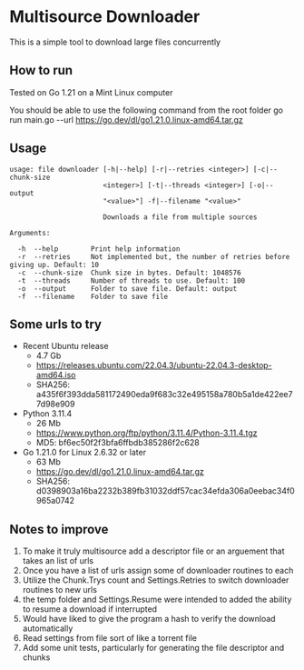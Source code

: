 # Multisource Downloader #

This is a simple tool to download large files concurrently

## How to run ##

Tested on Go 1.21 on a Mint Linux computer

You should be able to use the following command from the root folder
    go run main.go --url https://go.dev/dl/go1.21.0.linux-amd64.tar.gz


## Usage ##
```
usage: file downloader [-h|--help] [-r|--retries <integer>] [-c|--chunk-size
                       <integer>] [-t|--threads <integer>] [-o|--output
                       "<value>"] -f|--filename "<value>"

                       Downloads a file from multiple sources

Arguments:

  -h  --help        Print help information
  -r  --retries     Not implemented but, the number of retries before giving up. Default: 10
  -c  --chunk-size  Chunk size in bytes. Default: 1048576
  -t  --threads     Number of threads to use. Default: 100
  -o  --output      Folder to save file. Default: output
  -f  --filename    Folder to save file
```
## Some urls to try ##

* Recent Ubuntu release
    * 4.7 Gb
    * https://releases.ubuntu.com/22.04.3/ubuntu-22.04.3-desktop-amd64.iso
    * SHA256: a435f6f393dda581172490eda9f683c32e495158a780b5a1de422ee77d98e909
* Python 3.11.4
    * 26 Mb
    * https://www.python.org/ftp/python/3.11.4/Python-3.11.4.tgz
    * MD5: bf6ec50f2f3bfa6ffbdb385286f2c628
* Go 1.21.0 for Linux 2.6.32 or later
    * 63 Mb
    * https://go.dev/dl/go1.21.0.linux-amd64.tar.gz
    * SHA256: d0398903a16ba2232b389fb31032ddf57cac34efda306a0eebac34f0965a0742

## Notes to improve ##
1. To make it truly multisource add a descriptor file or an arguement that takes an list of urls
2. Once you have a list of urls assign some of downloader routines to each
3. Utilize the Chunk.Trys count and Settings.Retries to switch downloader routines to new urls
4. the temp folder and Settings.Resume were intended to added the ability to resume a download if interrupted
5. Would have liked to give the program a hash to verify the download automatically
6. Read settings from file sort of like a torrent file
7. Add some unit tests, particularly for generating the file descriptor and chunks